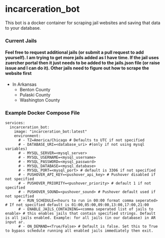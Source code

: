 # incarceration_bot
 
This bot is a docker container for scraping jail websites and saving that data to your database.

### Current Jails
#### Feel free to request additional jails (or submit a pull request to add yourself). I am trying to get more jails added as I have time. If the jail uses zuercher portal then it just needs to be added to the jails.json file (or raise issue and I can do it). Other jails need to figure out how to scrape the website first
- In Arkansas
    - Benton County
    - Pulaski County
    - Washington County

### Example Docker Compose File
```
services:
  incarceration_bot:
    image: "incarceration_bot:latest"
    environment:
      # - TZ=America/Chicago # Defaults to UTC if not specified
      # - DATABASE_URI=<database_uri> #(only if not using mysql variables)
      # - MYSQL_SERVER=<mysql_server>
      # - MYSQL_USERNAME=<mysql_username>
      # - MYSQL_PASSWORD=<mysql_password>
      # - MYSQL_DATABASE=<mysql_database>
      # - MYSQL_PORT=<mysql_port> # default is 3306 if not specified
      # - PUSHOVER_API_KEY=<pushover_api_key> # Pushover disabled if not specified
      # - PUSHOVER_PRIORITY=<pushover_priority> # default 1 if not specified
      # - PUSHOVER_SOUND=<pushover_sound> # Pushover default used if not specified
      # - RUN_SCHEDULE=<hours to run in 00:00 format comma seperated> # If not specified default is 01:00,05:00,09:00,13:00,17:00,21:00
      # - ENABLE_JAILS_CONTAINING=<comma seperated list of jails to enable> # this enables jails that contain specified strings. Default is all jails enabled. Example: for all jails (in our database) in AR input ar.
      # - ON_DEMAND=<True/False> # Default is false. Set this to True to bypass schedule running all enabled jails immediately then exit.
```
